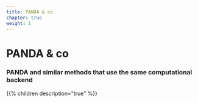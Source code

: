 ```yaml
---
title: PANDA & co
chapter: true
weight: 1
---
```


# PANDA & co

### PANDA and similar methods that use the same computational backend

{{% children description="true" %}}

